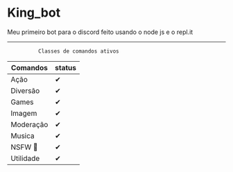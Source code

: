 # King_bot
Meu primeiro bot para o discord feito usando o node js e o repl.it
<br>
******************
              Classes de comandos ativos
| Comandos    | status |
| ----|---|
| Ação  	| ✔ |
| Diversão  	| ✔	|
| Games  	| ✔	|
| Imagem  	| ✔	|
| Moderação  	| ✔	|
| Musica 	| ✔	|
| NSFW 🔞	| ✔	|
| Utilidade 	| ✔	|
